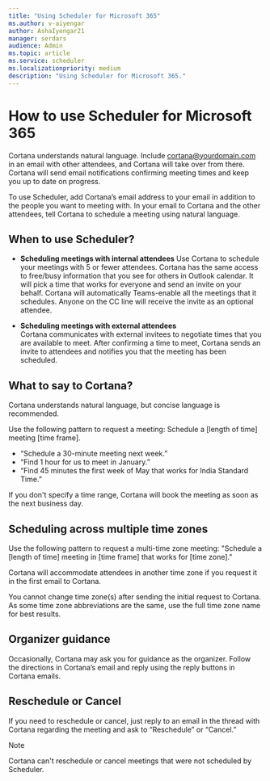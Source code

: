 ```yaml
---
title: "Using Scheduler for Microsoft 365"
ms.author: v-aiyengar
author: AshaIyengar21
manager: serdars
audience: Admin
ms.topic: article
ms.service: scheduler
ms.localizationpriority: medium
description: "Using Scheduler for Microsoft 365."
---
```

# How to use Scheduler for Microsoft 365

Cortana understands natural language. Include cortana@yourdomain.com in an email with other attendees, and Cortana will take over from there. Cortana will send email notifications confirming meeting times and keep you up to date on progress.

To use Scheduler, add Cortana’s email address to your email in addition to the people you want to meeting with. In your email to Cortana and the other attendees, tell Cortana to schedule a meeting using natural language.  

## When to use Scheduler?

- **Scheduling meetings with internal attendees** 
Use Cortana to schedule your meetings with 5 or fewer attendees. Cortana has the same access to free/busy information that you see for others in Outlook calendar. It will pick a time that works for everyone and send an invite on your behalf. Cortana will automatically Teams-enable all the meetings that it schedules. Anyone on the CC line will receive the invite as an optional attendee.  

- **Scheduling meetings with external attendees**  
Cortana communicates with external invitees to negotiate times that you are available to meet. After confirming a time to meet, Cortana sends an invite to attendees and notifies you that the meeting has been scheduled.

## What to say to Cortana?

Cortana understands natural language, but concise language is recommended. 

Use the following pattern to request a meeting: Schedule a [length of time] meeting [time frame].  

- “Schedule a 30-minute meeting next week.”  
- “Find 1 hour for us to meet in January.” 
- “Find 45 minutes the first week of May that works for India Standard Time.” 

If you don't specify a time range, Cortana will book the meeting as soon as the next business day.

## Scheduling across multiple time zones

Use the following pattern to request a multi-time zone meeting:
"Schedule a [length of time] meeting in [time frame] that works for [time zone]." 

Cortana will accommodate attendees in another time zone if you request it in the first email to Cortana.  

You cannot change time zone(s) after sending the initial request to Cortana. As some time zone abbreviations are the same, use the full time zone name for best results.  

## Organizer guidance

Occasionally, Cortana may ask you for guidance as the organizer. Follow the directions in Cortana’s email and reply using the reply buttons in Cortana emails.

## Reschedule or Cancel

If you need to reschedule or cancel, just reply to an email in the thread with Cortana regarding the meeting and ask to “Reschedule” or “Cancel.” 

> [!NOTE]
> Cortana can't reschedule or cancel meetings that were not scheduled by Scheduler.  

